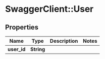 # SwaggerClient::User

## Properties
Name | Type | Description | Notes
------------ | ------------- | ------------- | -------------
**user_id** | **String** |  | 

